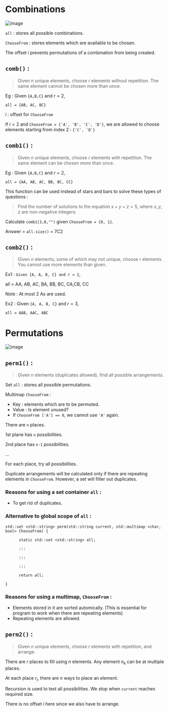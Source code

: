 # Combinations 
![image](https://user-images.githubusercontent.com/65414576/152682473-6429be73-e592-42f2-9199-72bd811494cc.png)

`all` : stores all possible combinations. 

`ChooseFrom` : stores elements which are available to be chosen.

The offset $i$ prevents permutations of a combination from being created.
## `comb()` :
>Given $n$ unique elements, choose $r$ elements without repetition. The same element cannot be chosen more than once.

Eg : Given `{A,B,C}` and $r = 2$,

`all = {AB, AC, BC}`

$i$ : offset for `ChooseFrom`

If $i = 2$ and `ChooseFrom = {'A', 'B', 'C', 'D'}`, we are allowed to choose elements starting from index $2$ :   `{'C', 'D'}`


## `comb1()` :

>Given $n$ unique elements, choose $r$ elements with repetition. The same element can be chosen more than once.

Eg : Given `{A,B,C}` and $r = 2$, 

`all = {AA, AB, AC, BB, BC, CC}`

This function can be used instead of stars and bars to solve these types of questions :

>Find the number of solutions to the equation $x + y + z = 5$, where $x,y,z$ are non-negative integers.

Calculate `comb1(3,0,"")` given `ChooseFrom = {0, 1}`.

Answer = `all.size()` = $7C2$

## `comb2()` :
>Given $n$ elements, some of which may not unique, choose $r$ elements. You cannot use more elements than given. 

Ex1 : `Given {A, A, B, C} and r = 2`,

all = AA, AB, AC, BA, BB, BC, CA,CB, CC 

Note : At most 2 As are used.
	
Ex2 : Given `{A, A, B, C}` and $r = 3$,

`all = AAB, AAC, ABC `


# Permutations 
![image](https://user-images.githubusercontent.com/65414576/152680821-783bb8dd-16d9-4e30-91dc-889c82437283.png)

## `perm1()` :
>Given n elements (duplicates allowed), find all possible arrangements.

Set `all` : stores all possible permutations. 

Multimap `ChooseFrom` : 
- Key : elements which are to be permuted.
- Value : Is element unused?
- If `ChooseFrom ['A'] == 0`, we cannot use `'A'` again.


There are `n` places.

1st plane has `n` possibilities.

2nd place has `n-1` possibilities.

...

For each place, try all possibilities.

Duplicate arrangements will be calculated only if there are repeating elements in `ChooseFrom`. However, a set will filter out duplicates.


### Reasons for using a set container `all` :
  
- To get rid of duplicates.

### Alternative to global scope of `all` :

```
std::set <std::string> perm(std::string current, std::multimap <char, bool> ChooseFrom) {

      static std::set <std::string> all;
  
      :::
      
      :::
    
      :::
    
      return all;
  
}
```

### Reasons for using a multimap, `ChooseFrom` :
- Elements stored in it are sorted automically. (This is essential for program to work when there are repeating elements)
- Repeating elements are allowed.

## `perm2()` :
>Given $n$ unique elements, choose $r$ elements with repetition, and arrange.

There are $r$ places to fill using $n$ elements. Any element $n_k$ can be at multiple places.

At each place $r_i$, there are $n$ ways to place an element.

Recursion is used to test all possibilities. We stop when `current` reaches required size. 

There is no offset $i$ here since we also have to arrange.
